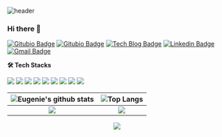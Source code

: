 ![header](https://capsule-render.vercel.app/api?type=waving&color=auto&height=100&section=header&text=&fontSize=90)

### Hi there 👋

<!--
**fhsi1/fhsi1** is a ✨ _special_ ✨ repository because its `README.md` (this file) appears on your GitHub profile.

Here are some ideas to get you started:

- 🔭 I’m currently working on ...
- 🌱 I’m currently learning ...
- 👯 I’m looking to collaborate on ...
- 🤔 I’m looking for help with ...
- 💬 Ask me about ...
- 📫 How to reach me: ...
- 😄 Pronouns: ...
- ⚡ Fun fact: ...
-->

[![Gitubio Badge](https://img.shields.io/badge/-Tech%20blog-black?style=round-square&logo=github&logoColor=white&link=https://fhsi1.github.io/)](https://fhsi1.github.io/)
[![Gitubio Badge](https://img.shields.io/badge/-Notion%20Profile-black?style=round-square&logo=notion&logoColor=white&link=https://eugenie8.notion.site/f49762a21a9746d482fbdfe0fd738354)](https://eugenie8.notion.site/f49762a21a9746d482fbdfe0fd738354)
[![Tech Blog Badge](http://img.shields.io/badge/-Velog-12b886?style=round-square&logo=Vimeo&logoColor=white&link=https://velog.io/@eugenie8/)](https://velog.io/@eugenie8)
[![Linkedin Badge](https://img.shields.io/badge/-LinkedIn-blue?style=round-square&logo=Linkedin&logoColor=white&link=https://www.linkedin.com/in/eugenie8/)](https://www.linkedin.com/in/eugenie8/)
[![Gmail Badge](https://img.shields.io/badge/Mail-d14836?style=round-square&logo=Gmail&logoColor=white&link=mailto:eugenie8@kakao.com)](mailto:eugenie8@kakao.com)

**🛠 Tech Stacks**
<p>
<img src="https://img.shields.io/badge/iOS-000000?style=round-square&logo=iOS&logoColor=white"/></a>
<img src="https://img.shields.io/badge/Swift-F05138?style=round-square&logo=Swift&logoColor=white"/></a>
<img src="https://img.shields.io/badge/CocoaPods-EE3322?style=round-square&logo=CocoaPods&logoColor=white"/></a>
<img src="https://img.shields.io/badge/RxSwift-B7178C?style=round-square&logo=ReactiveX&logoColor=white"/></a>
<img src="https://img.shields.io/badge/Firebase-FFCA28?style=round-square&logo=Firebase&logoColor=white"/></a>
<img src="https://img.shields.io/badge/Xcode-147EFB?style=round-square&logo=Xcode&logoColor=white"/></a>
<img src="https://img.shields.io/badge/Figma-F24E1E?style=round-square&logo=Figma&logoColor=white"/></a>
<img src="https://img.shields.io/badge/Slack-4A154B?style=round-square&logo=Slack&logoColor=white"/></a>
<img src="https://img.shields.io/badge/Adobe XD-FF61F6?style=round-square&logo=AdobeXD&logoColor=white"/></a>
</p>

| <img src="https://github-readme-stats.vercel.app/api?username=fhsi1&show_icons=true&theme=radical" alt="Eugenie's github stats" /></a> | <img src="https://github-readme-stats.vercel.app/api/top-langs/?username=fhsi1&exclude_repo=30-seconds-of-code&hide=javascript,html,scss,Ruby,css&layout=compact&theme=radical" alt="Top Langs" /></a> |
| :-----------: | :-----------: |
| <img src="http://mazassumnida.wtf/api/v2/generate_badge?boj=pacificair" /> | <img src="http://mazandi.herokuapp.com/api?handle=pacificair&theme=warm" /> |

<p align="center">
<a href="https://hits.seeyoufarm.com"><img src="https://hits.seeyoufarm.com/api/count/incr/badge.svg?url=https%3A%2F%2Fgithub.com%2Ffhsi1&count_bg=%23D93A7C&title_bg=%23141321&icon=smugmug.svg&icon_color=%23E7E7E7&title=visitors&edge_flat=false"/></a>
</p>

<!--[![Tech Blog Badge](http://img.shields.io/badge/-Tech%20blog-black?style=round-square&logo=notion&link=https://www.notion.so/eugenie8/f49762a21a9746d482fbdfe0fd738354/)](https://www.notion.so/eugenie8/f49762a21a9746d482fbdfe0fd738354/) -->
